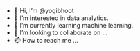 - 👋 Hi, I’m @yogibhoot
- 👀 I’m interested in data analytics.
- 🌱 I’m currently learning machine learning.
- 💞️ I’m looking to collaborate on ...
- 📫 How to reach me ...

<!---
yogibhoot/yogibhoot is a ✨ special ✨ repository because its `README.md` (this file) appears on your GitHub profile.
You can click the Preview link to take a look at your changes.
--->
